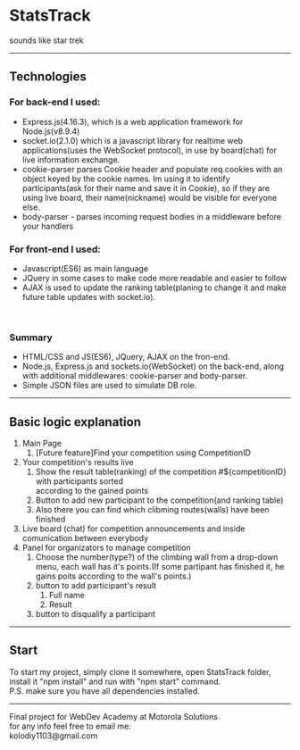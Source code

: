 # StatsTrack 
sounds like star trek 
<hr>
<h2>Technologies</h2>
<h3>For back-end I used:</h3>
<ul>
    <li>Express.js(4.16.3), which is a web application framework for Node.js(v8.9.4)</li>
    <li>socket.io(2.1.0) which  is a javascript library for realtime web applications(uses the WebSocket protocol), in use by               board(chat) for live information exchange.</li>
    <li>cookie-parser parses Cookie header and populate req.cookies with an object keyed by the cookie names. Im using it to identify       participants(ask for their name and save it in Cookie), so if they are using live board, their name(nickname) would be visible for          everyone else.</li>
    <li>body-parser - parses incoming request bodies in a middleware before your handlers</li>
</ul>
<h3>For front-end I used:</h3>
<ul>
    <li>Javascript(ES6) as main language</li>
    <li>JQuery in some cases to make code more readable and easier to follow</li>
    <li>AJAX is used to update the ranking table(planing to change it and make future table updates with socket.io).</li>
</ul>
<br>
<h3>Summary</h3>
<ul>
    <li>HTML/CSS and JS(ES6), JQuery, AJAX on the fron-end.</li>
    <li>
        Node.js, Express.js and sockets.io(WebSocket) on the back-end, along with additional middlewares: cookie-parser and body-parser.    </li>
    <li>Simple JSON files are used to simulate DB role.</li>
</ul>
<hr>
<h2>Basic logic explanation</h2>
<ol>
    <li>
        Main Page
        <ol>
            <li>
                [Future feature]Find your competition using CompetitionID
            </li>
        </ol>
    </li>
    <li>
        Your competition's results live
        <ol>
            <li>
                Show the result table(ranking) of the competition #${competitionID} with participants sorted <br> according to the gained points
            </li>
            <li>
                Button to add new participant to the competition(and ranking table)
            </li>
            <li>
                Also there you can find which clibming routes(walls) have been finished
            </li>
        </ol>
    </li>
    <li>Live board (chat) for competition announcements and inside comunication between everybody
    <li>
        Panel for organizators to manage competition
        <ol>
            <li>
                Choose the number(type?) of the climbing wall from a drop-down menu,
                each wall has it's points.(If some partipant has finished it, he gains poits according to
                the wall's points.)
            </li>
            <li>
              button to add participant's result
                <ol>
                    <li>Full name</li>
                    <li>Result</li>
                </ol>
            </li>
             <li>
                 button to disqualify a participant
            </li>
        </ol>
    </li>
</ol>
<hr>
<h2>Start</h2>
To start my project, simply clone it somewhere, open StatsTrack folder, install it "npm install" and run with "npm start" command.<br>
P.S. make sure you have all dependencies installed.
<hr> 
Final project for WebDev Academy at Motorola Solutions<br>
for any info feel free to email me:<br>
kolodiy1103@gmail.com
